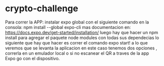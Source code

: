 # crypto-challenge

Para correr la APP:
instalar expo global con el siguiente comando en la consola: npm install --global expo-cli
mas documentacion en: https://docs.expo.dev/get-started/installation/
luego hay que hacer un npm install para agregar el paquete node modules con todas sus dependecias 
lo siguiente que hay que hacer es correr el comando expo start! a lo que veremos que se levanta la aplicacion en este caso tenemos dos opciones , correrla en un emulador local o si no escanear el QR a traves de la app Expo go con el dispositivo.

